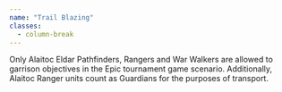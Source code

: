 ```yaml
---
name: "Trail Blazing"
classes:
  - column-break
---
```

Only Alaitoc Eldar Pathfinders, Rangers and War Walkers are allowed to garrison objectives in the Epic tournament game scenario. Additionally, Alaitoc Ranger units count as Guardians for the purposes of transport.